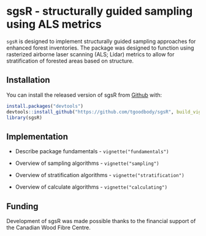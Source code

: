 
<!-- README.md is generated from README.Rmd. Please edit that file -->

# sgsR - structurally guided sampling using ALS metrics

<!-- badges: start -->
<!-- badges: end -->

`sgsR` is designed to implement structurally guided sampling approaches
for enhanced forest inventories. The package was designed to function
using rasterized airborne laser scanning (ALS; Lidar) metrics to allow
for stratification of forested areas based on structure.

## Installation

You can install the released version of sgsR from
[Github](https://github.com/tgoodbody/sgsR) with:

``` r
install.packages("devtools")
devtools::install_github("https://github.com/tgoodbody/sgsR", build_vignettes = TRUE)
library(sgsR)
```

## Implementation

-   Describe package fundamentals - `vignette("fundamentals")`

-   Overview of sampling algorithms - `vignette("sampling")`

-   Overview of stratification algorithms - `vignette("stratification")`

-   Overview of calculate algorithms - `vignette("calculating")`

## Funding

Development of sgsR was made possible thanks to the financial support of
the Canadian Wood Fibre Centre.
